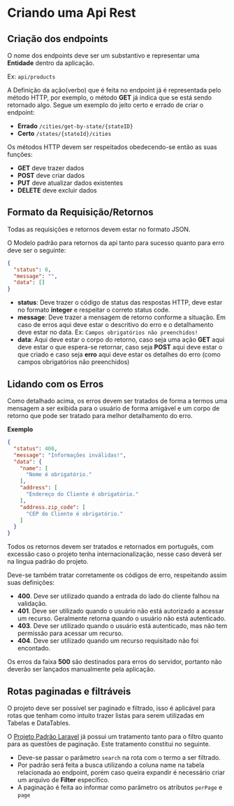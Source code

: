 Criando uma Api Rest
=======================================================


Criação dos endpoints
-------------

O nome dos endpoints deve ser um substantivo e representar uma **Entidade** dentro da aplicação.
  
Ex: `api/products`

A Definição da ação(verbo) que é feita no endpoint já é representada pelo método HTTP, por exemplo, o método **GET** já indica que se está sendo retornado algo. Segue um exemplo do jeito certo e errado de criar o endpoint: 

- **Errado** `/cities/get-by-state/{stateID}`
- **Certo** `/states/{stateId}/cities`

Os métodos HTTP devem ser respeitados obedecendo-se então as suas funções:

  - **GET** deve trazer dados
  - **POST** deve criar dados
  - **PUT** deve atualizar dados existentes
  - **DELETE** deve excluir dados

Formato da Requisição/Retornos
-------------
Todas as requisições e retornos devem estar no formato JSON.

O Modelo padrão para retornos da api tanto para sucesso quanto para erro deve ser o seguinte:

```json
{
  "status": 0,
  "message": "",
  "data": []
}
```
- **status**: Deve trazer o código de status das respostas HTTP, deve estar no formato **integer** e respeitar o correto status code.
- **message**: Deve trazer a mensagem de retorno conforme a situação. Em caso de erros aqui deve estar o descritivo do erro e o detalhamento deve estar no data. Ex: `Campos obrigatórios não preenchidos!`
- **data**: Aqui deve estar o corpo do retorno, caso seja uma ação **GET** aqui deve estar o que espera-se retornar, caso seja **POST** aqui deve estar o que criado e caso seja **erro** aqui deve estar os detalhes do erro (como campos obrigatórios não preenchidos)


Lidando com os Erros
-------------

Como detalhado acima, os erros devem ser tratados de forma a termos uma mensagem a ser exibida para o usuário de forma amigável e um corpo de retorno que pode ser tratado para melhor detalhamento do erro.

**Exemplo**
```json
{
  "status": 400,
  "message": "Informações inválidas!",
  "data": {
    "name": [
      "Nome é obrigatório."
    ],
    "address": [
      "Endereço do Cliente é obrigatório."
    ],
    "address.zip_code": [
      "CEP do Cliente é obrigatório."
    ]
  }
}
```

Todos os retornos devem ser tratados e retornados em português, com excessão caso o projeto tenha internacionalização, nesse caso deverá ser na lingua padrão do projeto.

Deve-se também tratar corretamente os códigos de erro, respeitando assim suas definições:

- **400**. Deve ser utilizado quando a entrada do lado do cliente falhou na validação.
- **401**. Deve ser utilizado quando o usuário não está autorizado a acessar um recurso. Geralmente retorna quando o usuário não está autenticado.
- **403**. Deve ser utilizado quando o usuário está autenticado, mas não tem permissão para acessar um recurso.
- **404**. Deve ser utilizado quando um recurso requisitado não foi encontado.

Os erros da faixa **500** são destinados para erros do servidor, portanto não deverão ser lançados manualmente pela aplicação. 

Rotas paginadas e filtráveis
-------------

O projeto deve ser possível ser paginado e filtrado, isso é aplicável para rotas que tenham como intuito trazer listas para serem utilizadas em Tabelas e DataTables.

O [Projeto Padrão Laravel](https://github.com/bitzentecnologia/default-laravel-project) já possui um tratamento tanto para o filtro quanto para as questões de paginação. Este tratamento constitui no seguinte.

- Deve-se passar o parâmetro `search` na rota com o termo a ser filtrado.
- Por padrão será feita a busca utilizando a coluna name na tabela relacionada ao endpoint, porém caso queira expandir é necessário criar um arquivo de **Filter** específico.
- A paginação é feita ao informar como parâmetro os atributos `perPage` e `page`


